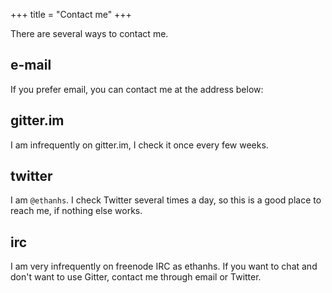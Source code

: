 +++
title = "Contact me"
+++

There are several ways to contact me.

## e-mail

If you prefer email, you can contact me at the address below:

<a href="mailto:ethan@ethanhs.me"></a>

## gitter.im

I am infrequently on gitter.im, I check it once every few weeks.

## twitter

I am `@ethanhs`. I check Twitter several times a day, so this is a good place to reach me, if nothing else works.

## irc

I am very infrequently on freenode IRC as ethanhs. If you want to chat and don't want to use Gitter, contact me through email or Twitter.
